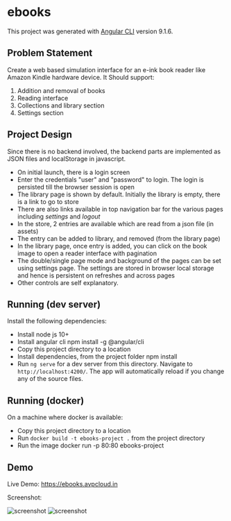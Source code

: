 # ebooks

This project was generated with [Angular CLI](https://github.com/angular/angular-cli) version 9.1.6.

## Problem Statement

Create a web based simulation interface for an e-ink book reader like Amazon Kindle hardware device. It Should support:

 1. Addition and removal of books
 2. Reading interface
 3. Collections and library section
 4. Settings section

## Project Design

Since there is no backend involved, the backend parts are implemented as JSON files and localStorage in javascript.

 - On initial launch, there is a login screen
 - Enter the credentials "user" and "password" to login. The login is persisted till the browser session is open
 - The library page is shown by default. Initially the library is empty, there is a link to go to store
 - There are also links available in top navigation bar for the various pages including *settings* and *logout*
 - In the store, 2 entries are available which are read from a json file (in assets)
 - The entry can be added to library, and removed (from the library page)
 - In the library page, once entry is added, you can click on the book image to open a reader interface with pagination
 - The double/single page mode and background of the pages can be set using settings page. The settings are stored in browser local storage and hence is persistent on refreshes and across pages
 - Other controls are self explanatory.

## Running (dev server)

Install the following dependencies:
 - Install node js 10+
 - Install angular cli
    npm install -g @angular/cli
 - Copy this project directory to a location
 - Install dependencies, from the project folder
    npm install
 - Run `ng serve` for a dev server from this directory. Navigate to `http://localhost:4200/`. The app will automatically reload if you change any of the source files.

## Running (docker)

On a machine where docker is available:
 - Copy this project directory to a location
 - Run `docker build -t ebooks-project .` from the project directory
 - Run the image
     docker run -p 80:80 ebooks-project

## Demo

Live Demo: https://ebooks.avpcloud.in

Screenshot:

![screenshot](ebook1.PNG)
![screenshot](ebook2.PNG)